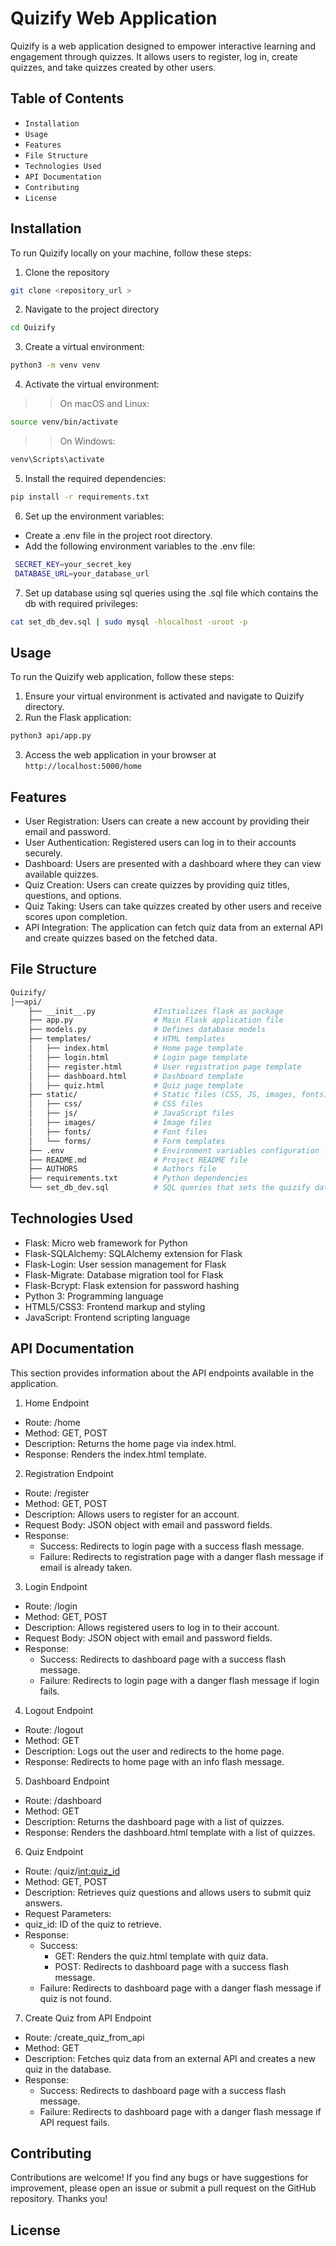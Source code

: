 # Quizify Web Application

Quizify is a web application designed to empower interactive learning and engagement through quizzes. It allows users to register, log in, create quizzes, and take quizzes created by other users.

## Table of Contents
* `Installation`
* `Usage`
* `Features`
* `File Structure`
* `Technologies Used`
* `API Documentation`
* `Contributing`
* `License`

## Installation
To run Quizify locally on your machine, follow these steps:

1. Clone the repository
```bash
git clone <repository_url >
```

2. Navigate to the project directory
```bash
cd Quizify
```

3. Create a virtual environment:
```bash
python3 -m venv venv
```

4. Activate the virtual environment:
>> On macOS and Linux:
  ```bash
  source venv/bin/activate
  ```

>> On Windows:
  ```bash
  venv\Scripts\activate
  ```

5. Install the required dependencies:
```bash
pip install -r requirements.txt
```

6. Set up the environment variables:
* Create a .env file in the project root directory.
* Add the following environment variables to the .env file:
```bash
 SECRET_KEY=your_secret_key
 DATABASE_URL=your_database_url
 ```

7. Set up database using sql queries using the .sql file which contains the db with required privileges:
```bash
cat set_db_dev.sql | sudo mysql -hlocalhost -uroot -p
```

## Usage
To run the Quizify web application, follow these steps:
1. Ensure your virtual environment is activated and navigate to Quizify directory.
2. Run the Flask application:
```bash
python3 api/app.py
```
3. Access the web application in your browser at `http://localhost:5000/home`

## Features
- User Registration: Users can create a new account by providing their email and password.
- User Authentication: Registered users can log in to their accounts securely.
- Dashboard: Users are presented with a dashboard where they can view available quizzes.
- Quiz Creation: Users can create quizzes by providing quiz titles, questions, and options.
- Quiz Taking: Users can take quizzes created by other users and receive scores upon completion.
- API Integration: The application can fetch quiz data from an external API and create quizzes based on the fetched data.

## File Structure
```bash
Quizify/
│──api/
    ├── __init__.py             #Initializes flask as package
    ├── app.py                  # Main Flask application file
    ├── models.py               # Defines database models
    ├── templates/              # HTML templates
    │   ├── index.html          # Home page template
    │   ├── login.html          # Login page template
    │   ├── register.html       # User registration page template
    │   ├── dashboard.html      # Dashboard template
    │   ├── quiz.html           # Quiz page template
    ├── static/                 # Static files (CSS, JS, images, fonts)
    │   ├── css/                # CSS files
    │   ├── js/                 # JavaScript files
    │   ├── images/             # Image files
    │   ├── fonts/              # Font files
    │   └── forms/              # Form templates
    ├── .env                    # Environment variables configuration file
    ├── README.md               # Project README file
    ├── AUTHORS                 # Authors file
    ├── requirements.txt        # Python dependencies
    └── set_db_dev.sql          # SQL queries that sets the quizify database
  ```

## Technologies Used
- Flask: Micro web framework for Python
- Flask-SQLAlchemy: SQLAlchemy extension for Flask
- Flask-Login: User session management for Flask
- Flask-Migrate: Database migration tool for Flask
- Flask-Bcrypt: Flask extension for password hashing
- Python 3: Programming language
- HTML5/CSS3: Frontend markup and styling
- JavaScript: Frontend scripting language

## API Documentation
This section provides information about the API endpoints available in the application.

1. Home Endpoint
- Route: /home
- Method: GET, POST
- Description: Returns the home page via index.html.
- Response: Renders the index.html template.

2. Registration Endpoint
- Route: /register
- Method: GET, POST
- Description: Allows users to register for an account.
- Request Body: JSON object with email and password fields.
- Response:
  - Success: Redirects to login page with a success flash message.
  - Failure: Redirects to registration page with a danger flash message if email is already taken.

3. Login Endpoint
- Route: /login
- Method: GET, POST
- Description: Allows registered users to log in to their account.
- Request Body: JSON object with email and password fields.
- Response:
  - Success: Redirects to dashboard page with a success flash message.
  - Failure: Redirects to login page with a danger flash message if login fails.

4. Logout Endpoint
- Route: /logout
- Method: GET
- Description: Logs out the user and redirects to the home page.
- Response: Redirects to home page with an info flash message.

5. Dashboard Endpoint
- Route: /dashboard
- Method: GET
- Description: Returns the dashboard page with a list of quizzes.
- Response: Renders the dashboard.html template with a list of quizzes.

6. Quiz Endpoint
- Route: /quiz/<int:quiz_id>
- Method: GET, POST
- Description: Retrieves quiz questions and allows users to submit quiz answers.
- Request Parameters:
- quiz_id: ID of the quiz to retrieve.
- Response:
  - Success:
    - GET: Renders the quiz.html template with quiz data.
    - POST: Redirects to dashboard page with a success flash message.
  - Failure: Redirects to dashboard page with a danger flash message if quiz is not found.

7. Create Quiz from API Endpoint
- Route: /create_quiz_from_api
- Method: GET
- Description: Fetches quiz data from an external API and creates a new quiz in the database.
- Response:
  - Success: Redirects to dashboard page with a success flash message.
  - Failure: Redirects to dashboard page with a danger flash message if API request fails.

## Contributing
Contributions are welcome! If you find any bugs or have suggestions for improvement, please open an issue or submit a pull request on the GitHub repository. Thanks you!

## License
